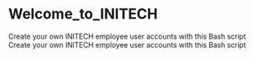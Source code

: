 # Welcome_to_INITECH
Create your own INITECH employee user accounts with this Bash script
Create your own INITECH employee user accounts with this Bash script
